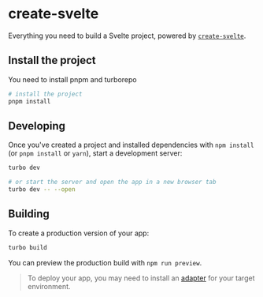 # create-svelte

Everything you need to build a Svelte project, powered by [`create-svelte`](https://github.com/sveltejs/kit/tree/master/packages/create-svelte).

## Install the project

You need to install pnpm and turborepo

```bash
# install the project
pnpm install
```

## Developing

Once you've created a project and installed dependencies with `npm install` (or `pnpm install` or `yarn`), start a development server:

```bash
turbo dev

# or start the server and open the app in a new browser tab
turbo dev -- --open
```

## Building

To create a production version of your app:

```bash
turbo build
```

You can preview the production build with `npm run preview`.

> To deploy your app, you may need to install an [adapter](https://kit.svelte.dev/docs/adapters) for your target environment.
